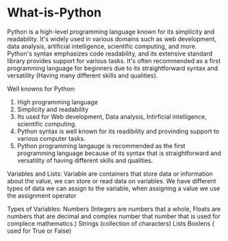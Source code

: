 # What-is-Python

Python is a high-level programming language known for its simplicity and readability. It's widely used in various domains such as web development, data analysis, artificial intelligence, 
scientific computing, and more. Python's syntax emphasizes code readability, and its extensive standard library provides support for various tasks. It's often recommended as a first programming language for beginners due to its straightforward syntax and versatility (Having many different skills and qualities). 

Well knowns for Python: 
1. High programming language
2. Simplicity and readability
3. Its used for Web development, Data analysis, Intirficial intelligence, scientific computing.
4. Python syntax is well known for its readibility and provinding support to various computer tasks.
5. Python programming langauge is recommended as the first programming language because of its syntax that is straightforward and versatility of having different skills and qualities.

Variables and Lists:
Variable are containers that store data or information about the value, we can store or read data on variables. 
We have different types of data we can assign to the variable, when assigning a value we use the assignment operator 

Types of Variables:
Numbers (Integers are numbers that a whole, Floats are numbers that are decimal and complex number that number that is used for complece mathematics.)
Strings (collection of characters)
Lists
Boolens ( used for True or False)
